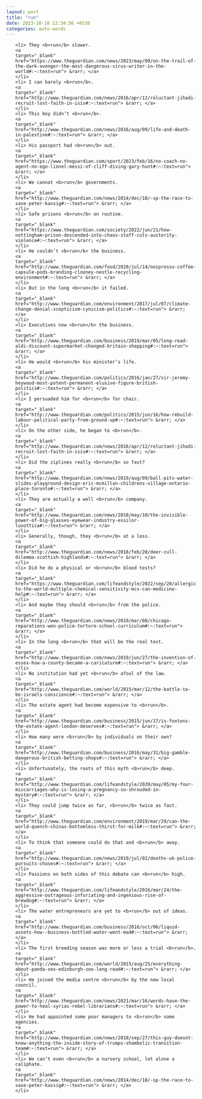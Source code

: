 ```yaml
---
layout: post
title: "run"
date: 2023-10-10 12:34:56 +0530
categories: auto-words
---
```

<ol>

    <li> They <b>run</b> slower.
    <a 
    target="_blank" 
    href="https://www.theguardian.com/news/2023/may/09/on-the-trail-of-the-dark-avenger-the-most-dangerous-virus-writer-in-the-world#:~:text=run"> &rarr; </a>
    </li>
    <li> I can barely <b>run</b>.
    <a 
    target="_blank" 
    href="http://www.theguardian.com/news/2016/apr/12/reluctant-jihadi-recruit-lost-faith-in-isis#:~:text=run"> &rarr; </a>
    </li>
    <li> This boy didn’t <b>run</b>.
    <a 
    target="_blank" 
    href="http://www.theguardian.com/news/2016/aug/09/life-and-death-in-palestine#:~:text=run"> &rarr; </a>
    </li>
    <li> His passport had <b>run</b> out.
    <a 
    target="_blank" 
    href="https://www.theguardian.com/sport/2023/feb/16/no-coach-no-agent-no-ego-lionel-messi-of-cliff-diving-gary-hunt#:~:text=run"> &rarr; </a>
    </li>
    <li> We cannot <b>run</b> governments.
    <a 
    target="_blank" 
    href="http://www.theguardian.com/news/2014/dec/18/-sp-the-race-to-save-peter-kassig#:~:text=run"> &rarr; </a>
    </li>
    <li> Safe prisons <b>run</b> on routine.
    <a 
    target="_blank" 
    href="https://www.theguardian.com/society/2022/jun/21/how-nottingham-prison-descended-into-chaos-staff-cuts-austerity-violence#:~:text=run"> &rarr; </a>
    </li>
    <li> He couldn’t <b>run</b> the business.
    <a 
    target="_blank" 
    href="http://www.theguardian.com/food/2020/jul/14/nespresso-coffee-capsule-pods-branding-clooney-nestle-recycling-environment#:~:text=run"> &rarr; </a>
    </li>
    <li> But in the long <b>run</b> it failed.
    <a 
    target="_blank" 
    href="http://www.theguardian.com/environment/2017/jul/07/climate-change-denial-scepticism-cynicism-politics#:~:text=run"> &rarr; </a>
    </li>
    <li> Executives now <b>run</b> the business.
    <a 
    target="_blank" 
    href="http://www.theguardian.com/business/2019/mar/05/long-read-aldi-discount-supermarket-changed-britain-shopping#:~:text=run"> &rarr; </a>
    </li>
    <li> He would <b>run</b> his minister’s life.
    <a 
    target="_blank" 
    href="http://www.theguardian.com/politics/2016/jan/27/sir-jeremy-heywood-most-potent-permanent-elusive-figure-british-politics#:~:text=run"> &rarr; </a>
    </li>
    <li> I persuaded him for <b>run</b> for chair.
    <a 
    target="_blank" 
    href="http://www.theguardian.com/politics/2015/jun/16/how-rebuild-labour-political-party-from-ground-up#:~:text=run"> &rarr; </a>
    </li>
    <li> On the other side, he began to <b>run</b>.
    <a 
    target="_blank" 
    href="http://www.theguardian.com/news/2016/apr/12/reluctant-jihadi-recruit-lost-faith-in-isis#:~:text=run"> &rarr; </a>
    </li>
    <li> Did the ziplines really <b>run</b> so fast?
    <a 
    target="_blank" 
    href="http://www.theguardian.com/news/2019/aug/09/ball-pits-water-slides-playground-design-eric-mcmillan-childrens-village-ontario-place-toronto#:~:text=run"> &rarr; </a>
    </li>
    <li> They are actually a well <b>run</b> company.
    <a 
    target="_blank" 
    href="http://www.theguardian.com/news/2018/may/10/the-invisible-power-of-big-glasses-eyewear-industry-essilor-luxottica#:~:text=run"> &rarr; </a>
    </li>
    <li> Generally, though, they <b>run</b> at a loss.
    <a 
    target="_blank" 
    href="http://www.theguardian.com/news/2018/feb/20/deer-cull-dilemma-scottish-highlands#:~:text=run"> &rarr; </a>
    </li>
    <li> Did he do a physical or <b>run</b> blood tests?
    <a 
    target="_blank" 
    href="https://www.theguardian.com/lifeandstyle/2022/sep/20/allergic-to-the-world-multiple-chemical-sensitivity-mcs-can-medicine-help#:~:text=run"> &rarr; </a>
    </li>
    <li> And maybe they should <b>run</b> from the police.
    <a 
    target="_blank" 
    href="http://www.theguardian.com/news/2019/mar/08/chicago-reparations-won-police-torture-school-curriculum#:~:text=run"> &rarr; </a>
    </li>
    <li> In the long <b>run</b> that will be the real test.
    <a 
    target="_blank" 
    href="http://www.theguardian.com/news/2019/jun/27/the-invention-of-essex-how-a-county-became-a-caricature#:~:text=run"> &rarr; </a>
    </li>
    <li> No institution had yet <b>run</b> afoul of the law.
    <a 
    target="_blank" 
    href="http://www.theguardian.com/world/2015/mar/12/the-battle-to-be-israels-conscience#:~:text=run"> &rarr; </a>
    </li>
    <li> The estate agent had become expensive to <b>run</b>.
    <a 
    target="_blank" 
    href="http://www.theguardian.com/business/2015/jun/17/is-foxtons-the-estate-agent-london-deserves#:~:text=run"> &rarr; </a>
    </li>
    <li> How many were <b>run</b> by individuals on their own?
    <a 
    target="_blank" 
    href="http://www.theguardian.com/business/2016/may/31/big-gamble-dangerous-british-betting-shops#:~:text=run"> &rarr; </a>
    </li>
    <li> Unfortunately, the roots of this myth <b>run</b> deep.
    <a 
    target="_blank" 
    href="http://www.theguardian.com/lifeandstyle/2020/may/05/my-four-miscarriages-why-is-losing-a-pregnancy-so-shrouded-in-mystery#:~:text=run"> &rarr; </a>
    </li>
    <li> They could jump twice as far, <b>run</b> twice as fast.
    <a 
    target="_blank" 
    href="http://www.theguardian.com/environment/2019/mar/29/can-the-world-quench-chinas-bottomless-thirst-for-milk#:~:text=run"> &rarr; </a>
    </li>
    <li> To think that someone could do that and <b>run</b> away.
    <a 
    target="_blank" 
    href="http://www.theguardian.com/news/2019/jul/02/deaths-uk-police-pursuits-chases#:~:text=run"> &rarr; </a>
    </li>
    <li> Passions on both sides of this debate can <b>run</b> high.
    <a 
    target="_blank" 
    href="http://www.theguardian.com/lifeandstyle/2016/mar/24/the-aggressive-outrageous-infuriating-and-ingenious-rise-of-brewdog#:~:text=run"> &rarr; </a>
    </li>
    <li> The water entrepreneurs are yet to <b>run</b> out of ideas.
    <a 
    target="_blank" 
    href="http://www.theguardian.com/business/2016/oct/06/liquid-assets-how--business-bottled-water-went-mad#:~:text=run"> &rarr; </a>
    </li>
    <li> The first breeding season was more or less a trial <b>run</b>.
    <a 
    target="_blank" 
    href="http://www.theguardian.com/world/2015/aug/25/everything-about-panda-sex-edinburgh-zoo-long-read#:~:text=run"> &rarr; </a>
    </li>
    <li> He joined the media centre <b>run</b> by the new local council.
    <a 
    target="_blank" 
    href="http://www.theguardian.com/news/2021/mar/16/words-have-the-power-to-heal-syrias-rebel-librarians#:~:text=run"> &rarr; </a>
    </li>
    <li> He had appointed some poor managers to <b>run</b> some agencies.
    <a 
    target="_blank" 
    href="http://www.theguardian.com/news/2018/sep/27/this-guy-doesnt-know-anything-the-inside-story-of-trumps-shambolic-transition-team#:~:text=run"> &rarr; </a>
    </li>
    <li> We can’t even <b>run</b> a nursery school, let alone a caliphate.
    <a 
    target="_blank" 
    href="http://www.theguardian.com/news/2014/dec/18/-sp-the-race-to-save-peter-kassig#:~:text=run"> &rarr; </a>
    </li>